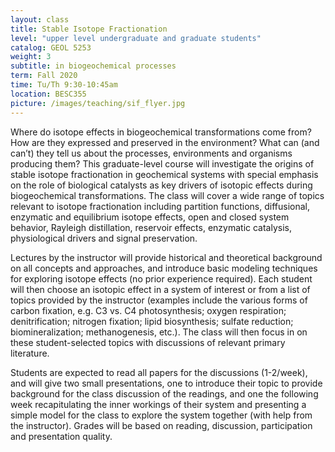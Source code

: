 ```yaml
---
layout: class
title: Stable Isotope Fractionation
level: "upper level undergraduate and graduate students"
catalog: GEOL 5253
weight: 3
subtitle: in biogeochemical processes
term: Fall 2020
time: Tu/Th 9:30-10:45am
location: BESC355
picture: /images/teaching/sif_flyer.jpg
---
```


Where do isotope effects in biogeochemical transformations come from? How are they expressed and preserved in the environment? What can (and can’t) they tell us about the processes, environments and organisms producing them? This graduate-level course will investigate the origins of stable isotope fractionation in geochemical systems with special emphasis on the role of biological catalysts as key drivers of isotopic effects during biogeochemical transformations.  The class will cover a wide range of topics relevant to isotope fractionation including partition functions, diffusional, enzymatic and equilibrium isotope effects, open and closed system behavior, Rayleigh distillation, reservoir effects, enzymatic catalysis, physiological drivers and signal preservation.

Lectures by the instructor will provide historical and theoretical background on all concepts and approaches, and introduce basic modeling techniques for exploring isotope effects (no prior experience required). Each student will then choose an isotopic effect in a system of interest or from a list of topics provided by the instructor (examples include the various forms of carbon fixation, e.g. C3 vs. C4 photosynthesis; oxygen respiration; denitrification; nitrogen fixation; lipid biosynthesis; sulfate reduction; biomineralization; methanogenesis, etc.). The class will then focus in on these student-selected topics with discussions of relevant primary literature.

Students are expected to read all papers for the discussions (1-2/week), and will give two small presentations, one to introduce their topic to provide background for the class discussion of the readings, and one the following week recapitulating the inner workings of their system and presenting a simple model for the class to explore the system together (with help from the instructor).  Grades will be based on reading, discussion, participation and presentation quality.
